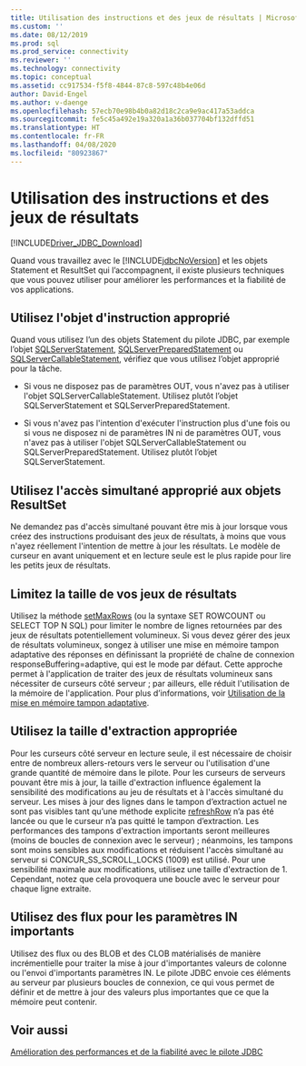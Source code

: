 ```yaml
---
title: Utilisation des instructions et des jeux de résultats | Microsoft Docs
ms.custom: ''
ms.date: 08/12/2019
ms.prod: sql
ms.prod_service: connectivity
ms.reviewer: ''
ms.technology: connectivity
ms.topic: conceptual
ms.assetid: cc917534-f5f8-4844-87c8-597c48b4e06d
author: David-Engel
ms.author: v-daenge
ms.openlocfilehash: 57ecb70e98b4b0a82d18c2ca9e9ac417a53addca
ms.sourcegitcommit: fe5c45a492e19a320a1a36b037704bf132dffd51
ms.translationtype: HT
ms.contentlocale: fr-FR
ms.lasthandoff: 04/08/2020
ms.locfileid: "80923867"
---
```

# <a name="working-with-statements-and-result-sets"></a>Utilisation des instructions et des jeux de résultats

[!INCLUDE[Driver_JDBC_Download](../../includes/driver_jdbc_download.md)]

Quand vous travaillez avec le [!INCLUDE[jdbcNoVersion](../../includes/jdbcnoversion_md.md)] et les objets Statement et ResultSet qui l’accompagnent, il existe plusieurs techniques que vous pouvez utiliser pour améliorer les performances et la fiabilité de vos applications.

## <a name="use-the-appropriate-statement-object"></a>Utilisez l'objet d'instruction approprié

Quand vous utilisez l’un des objets Statement du pilote JDBC, par exemple l’objet [SQLServerStatement](../../connect/jdbc/reference/sqlserverstatement-class.md), [SQLServerPreparedStatement](../../connect/jdbc/reference/sqlserverpreparedstatement-class.md) ou [SQLServerCallableStatement](../../connect/jdbc/reference/sqlservercallablestatement-class.md), vérifiez que vous utilisez l’objet approprié pour la tâche.

- Si vous ne disposez pas de paramètres OUT, vous n'avez pas à utiliser l'objet SQLServerCallableStatement. Utilisez plutôt l’objet SQLServerStatement et SQLServerPreparedStatement.

- Si vous n'avez pas l'intention d'exécuter l'instruction plus d'une fois ou si vous ne disposez ni de paramètres IN ni de paramètres OUT, vous n'avez pas à utiliser l'objet SQLServerCallableStatement ou SQLServerPreparedStatement. Utilisez plutôt l’objet SQLServerStatement.

## <a name="use-the-appropriate-concurrency-for-resultset-objects"></a>Utilisez l'accès simultané approprié aux objets ResultSet

Ne demandez pas d'accès simultané pouvant être mis à jour lorsque vous créez des instructions produisant des jeux de résultats, à moins que vous n'ayez réellement l'intention de mettre à jour les résultats. Le modèle de curseur en avant uniquement et en lecture seule est le plus rapide pour lire les petits jeux de résultats.

## <a name="limit-the-size-of-your-result-sets"></a>Limitez la taille de vos jeux de résultats

Utilisez la méthode [setMaxRows](../../connect/jdbc/reference/setmaxrows-method-sqlserverstatement.md) (ou la syntaxe SET ROWCOUNT ou SELECT TOP N SQL) pour limiter le nombre de lignes retournées par des jeux de résultats potentiellement volumineux. Si vous devez gérer des jeux de résultats volumineux, songez à utiliser une mise en mémoire tampon adaptative des réponses en définissant la propriété de chaîne de connexion responseBuffering=adaptive, qui est le mode par défaut. Cette approche permet à l'application de traiter des jeux de résultats volumineux sans nécessiter de curseurs côté serveur ; par ailleurs, elle réduit l'utilisation de la mémoire de l'application. Pour plus d’informations, voir [Utilisation de la mise en mémoire tampon adaptative](../../connect/jdbc/using-adaptive-buffering.md).

## <a name="use-the-appropriate-fetch-size"></a>Utilisez la taille d'extraction appropriée

Pour les curseurs côté serveur en lecture seule, il est nécessaire de choisir entre de nombreux allers-retours vers le serveur ou l'utilisation d'une grande quantité de mémoire dans le pilote. Pour les curseurs de serveurs pouvant être mis à jour, la taille d'extraction influence également la sensibilité des modifications au jeu de résultats et à l'accès simultané du serveur. Les mises à jour des lignes dans le tampon d’extraction actuel ne sont pas visibles tant qu’une méthode explicite [refreshRow](../../connect/jdbc/reference/refreshrow-method-sqlserverresultset.md) n’a pas été lancée ou que le curseur n’a pas quitté le tampon d’extraction. Les performances des tampons d'extraction importants seront meilleures (moins de boucles de connexion avec le serveur) ; néanmoins, les tampons sont moins sensibles aux modifications et réduisent l'accès simultané au serveur si CONCUR_SS_SCROLL_LOCKS (1009) est utilisé. Pour une sensibilité maximale aux modifications, utilisez une taille d'extraction de 1. Cependant, notez que cela provoquera une boucle avec le serveur pour chaque ligne extraite.

## <a name="use-streams-for-large-in-parameters"></a>Utilisez des flux pour les paramètres IN importants

Utilisez des flux ou des BLOB et des CLOB matérialisés de manière incrémentielle pour traiter la mise à jour d'importantes valeurs de colonne ou l'envoi d'importants paramètres IN. Le pilote JDBC envoie ces éléments au serveur par plusieurs boucles de connexion, ce qui vous permet de définir et de mettre à jour des valeurs plus importantes que ce que la mémoire peut contenir.

## <a name="see-also"></a>Voir aussi

[Amélioration des performances et de la fiabilité avec le pilote JDBC](../../connect/jdbc/improving-performance-and-reliability-with-the-jdbc-driver.md)
